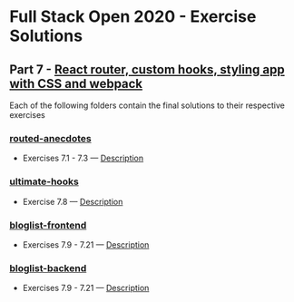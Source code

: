 # Full Stack Open 2020 - Exercise Solutions

## Part 7 - [React router, custom hooks, styling app with CSS and webpack](https://fullstackopen.com/en/part7)

Each of the following folders contain the final solutions to their respective exercises

### [routed-anecdotes](https://github.com/jeremy-ebinum/full-stack-open-2020/tree/master/part7/routed-anecdotes)

- Exercises 7.1 - 7.3 — [Description](https://fullstackopen.com/en/part7/react_router#exercises-7-1-7-3)

### [ultimate-hooks](https://github.com/jeremy-ebinum/full-stack-open-2020/tree/master/part7/ultimate-hooks)

- Exercise 7.8 — [Description](https://fullstackopen.com/en/part7/custom_hooks#exercises-7-4-7-8)

### [bloglist-frontend](https://github.com/jeremy-ebinum/full-stack-open-2020/tree/master/part7/bloglist-frontend)

- Exercises 7.9 - 7.21 — [Description](https://fullstackopen.com/en/part7/exercises_extending_the_bloglist#exercises-7-9-7-21)

### [bloglist-backend](https://github.com/jeremy-ebinum/full-stack-open-2020/tree/master/part7/bloglist-backend)

- Exercises 7.9 - 7.21 — [Description](https://fullstackopen.com/en/part7/exercises_extending_the_bloglist#exercises-7-9-7-21)
